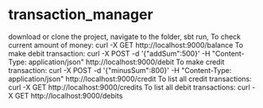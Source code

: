 # transaction_manager
download or clone the project,
navigate to the folder,
sbt run,
To check current amount of money:
curl -X GET http://localhost:9000/balance
To make debit transaction:
curl -X POST -d '{"addSum":500}' -H "Content-Type: application/json" http://localhost:9000/debit
To make credit transaction:
curl -X POST -d '{"minusSum":800}' -H "Content-Type: application/json" http://localhost:9000/credit
To list all credit transactions:
curl -X GET http://localhost:9000/credits
To list all debit transactions:
curl -X GET http://localhost:9000/debits
